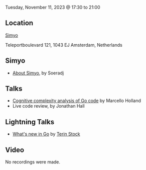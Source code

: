 Tuesday, November 11, 2023 @ 17:30 to 21:00

Location
--------
[Simyo](https://www.simyo.nl/)

Teleportboulevard 121,
1043 EJ Amsterdam, Netherlands

Simyo
------------
* [About Simyo](Simyo.pdf), by Soeradj

Talks
-----

- [Cognitive complexity analysis of Go code](GoCognitive.pdf) by Marcello Holland
- Live code review, by Jonathan Hall

Lightning Talks
--------------
- [What's new in Go](./new-in-go.org) by [Terin Stock](https://github.com/terinjokes)


Video
-----

No recordings were made.
